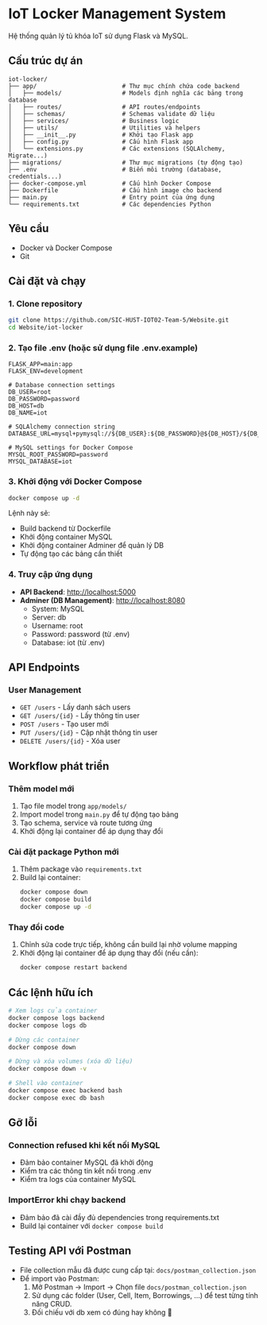 # IoT Locker Management System

Hệ thống quản lý tủ khóa IoT sử dụng Flask và MySQL.

## Cấu trúc dự án

```
iot-locker/
├── app/                        # Thư mục chính chứa code backend
│   ├── models/                 # Models định nghĩa các bảng trong database
│   ├── routes/                 # API routes/endpoints
│   ├── schemas/                # Schemas validate dữ liệu
│   ├── services/               # Business logic
│   ├── utils/                  # Utilities và helpers
│   ├── __init__.py             # Khởi tạo Flask app
│   ├── config.py               # Cấu hình Flask app
│   └── extensions.py           # Các extensions (SQLAlchemy, Migrate...)
├── migrations/                 # Thư mục migrations (tự động tạo)
├── .env                        # Biến môi trường (database, credentials...)
├── docker-compose.yml          # Cấu hình Docker Compose
├── Dockerfile                  # Cấu hình image cho backend
├── main.py                     # Entry point của ứng dụng
└── requirements.txt            # Các dependencies Python
```

## Yêu cầu

- Docker và Docker Compose
- Git

## Cài đặt và chạy

### 1. Clone repository

```bash
git clone https://github.com/SIC-HUST-IOT02-Team-5/Website.git
cd Website/iot-locker
```

### 2. Tạo file .env (hoặc sử dụng file .env.example)

```
FLASK_APP=main:app
FLASK_ENV=development

# Database connection settings
DB_USER=root
DB_PASSWORD=password
DB_HOST=db
DB_NAME=iot

# SQLAlchemy connection string
DATABASE_URL=mysql+pymysql://${DB_USER}:${DB_PASSWORD}@${DB_HOST}/${DB_NAME}

# MySQL settings for Docker Compose
MYSQL_ROOT_PASSWORD=password
MYSQL_DATABASE=iot
```

### 3. Khởi động với Docker Compose

```bash
docker compose up -d
```

Lệnh này sẽ:
- Build backend từ Dockerfile
- Khởi động container MySQL
- Khởi động container Adminer để quản lý DB
- Tự động tạo các bảng cần thiết

### 4. Truy cập ứng dụng

- **API Backend**: [http://localhost:5000](http://localhost:5000)
- **Adminer (DB Management)**: [http://localhost:8080](http://localhost:8080)
  - System: MySQL
  - Server: db
  - Username: root
  - Password: password (từ .env)
  - Database: iot (từ .env)

## API Endpoints

### User Management

- `GET /users` - Lấy danh sách users
- `GET /users/{id}` - Lấy thông tin user
- `POST /users` - Tạo user mới
- `PUT /users/{id}` - Cập nhật thông tin user
- `DELETE /users/{id}` - Xóa user

## Workflow phát triển

### Thêm model mới

1. Tạo file model trong `app/models/`
2. Import model trong `main.py` để tự động tạo bảng
3. Tạo schema, service và route tương ứng
4. Khởi động lại container để áp dụng thay đổi

### Cài đặt package Python mới

1. Thêm package vào `requirements.txt`
2. Build lại container:
   ```bash
   docker compose down
   docker compose build
   docker compose up -d
   ```

### Thay đổi code

1. Chỉnh sửa code trực tiếp, không cần build lại nhờ volume mapping
2. Khởi động lại container để áp dụng thay đổi (nếu cần):
   ```bash
   docker compose restart backend
   ```

## Các lệnh hữu ích

```bash
# Xem logs của container
docker compose logs backend
docker compose logs db

# Dừng các container
docker compose down

# Dừng và xóa volumes (xóa dữ liệu)
docker compose down -v

# Shell vào container
docker compose exec backend bash
docker compose exec db bash
```

## Gỡ lỗi

### Connection refused khi kết nối MySQL

- Đảm bảo container MySQL đã khởi động
- Kiểm tra các thông tin kết nối trong .env
- Kiểm tra logs của container MySQL

### ImportError khi chạy backend

- Đảm bảo đã cài đầy đủ dependencies trong requirements.txt
- Build lại container với `docker compose build`

## Testing API với Postman

- File collection mẫu đã được cung cấp tại: `docs/postman_collection.json`
- Để import vào Postman:
  1. Mở Postman → Import → Chọn file `docs/postman_collection.json`
  2. Sử dụng các folder (User, Cell, Item, Borrowings, ...) để test từng tính năng CRUD.
  3. Đối chiếu với db xem có đúng hay không 🤔